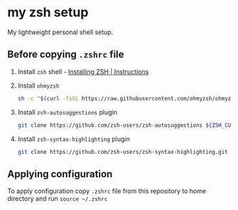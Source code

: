 # my zsh setup

My lightweight personal shell setup.

## Before copying `.zshrc` file

1) Install `zsh` shell - [Installing ZSH | Instructions](https://github.com/ohmyzsh/ohmyzsh/wiki/Installing-ZSH)

2) Install `ohmyzsh`

    ```bash
    sh -c "$(curl -fsSL https://raw.githubusercontent.com/ohmyzsh/ohmyzsh/master/tools/install.sh)"
    ```

3) Install `zsh-autosuggestions` plugin

    ```bash
    git clone https://github.com/zsh-users/zsh-autosuggestions ${ZSH_CUSTOM:-~/.oh-my-zsh/custom}/plugins/zsh-autosuggestions
    ```

4) Install `zsh-syntax-highlighting` plugin

    ```bash
    git clone https://github.com/zsh-users/zsh-syntax-highlighting.git ${ZSH_CUSTOM:-~/.oh-my-zsh/custom}/plugins/zsh-syntax-highlighting
    ```

## Applying configuration

To apply configuration copy `.zshrc` file from this repository to home directory and run `source ~/.zshrc`
